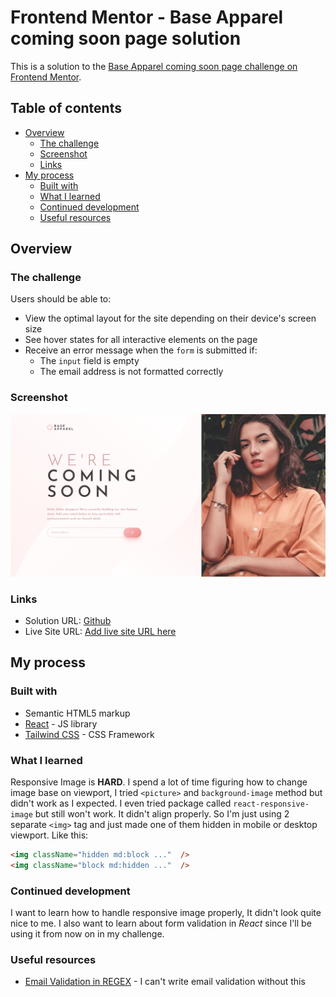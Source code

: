 # Frontend Mentor - Base Apparel coming soon page solution

This is a solution to the [Base Apparel coming soon page challenge on Frontend Mentor](https://www.frontendmentor.io/challenges/base-apparel-coming-soon-page-5d46b47f8db8a7063f9331a0).
## Table of contents

- [Overview](#overview)
  - [The challenge](#the-challenge)
  - [Screenshot](#screenshot)
  - [Links](#links)
- [My process](#my-process)
  - [Built with](#built-with)
  - [What I learned](#what-i-learned)
  - [Continued development](#continued-development)
  - [Useful resources](#useful-resources)
## Overview

### The challenge

Users should be able to:

- View the optimal layout for the site depending on their device's screen size
- See hover states for all interactive elements on the page
- Receive an error message when the `form` is submitted if:
  - The `input` field is empty
  - The email address is not formatted correctly

### Screenshot

![](./screenshot.png)

### Links

- Solution URL: [Github](https://github.com/Nipaaaa1/base-apparel)
- Live Site URL: [Add live site URL here](https://your-live-site-url.com)

## My process

### Built with

- Semantic HTML5 markup
- [React](https://reactjs.org/) - JS library
- [Tailwind CSS](https://tailwindcss.com/) - CSS Framework


### What I learned

Responsive Image is **HARD**. I spend a lot of time figuring how to change image base on viewport, I tried `<picture>` and `background-image` method but didn't work as I expected. I even tried package called `react-responsive-image` but still won't work. It didn't align properly. So I'm just using 2 separate `<img>` tag and just made one of them hidden in mobile or desktop viewport. Like this:

```html
<img className="hidden md:block ..."  />
<img className="block md:hidden ..."  />
```

### Continued development

I want to learn how to handle responsive image properly, It didn't look quite nice to me. I also want to learn about form validation in *React* since I'll be using it from now on in my challenge.

### Useful resources

- [Email Validation in REGEX](https://emaillistvalidation.com/blog/email-validation-in-javascript-using-regular-expressions-the-ultimate-guide/) - I can't write email validation without this